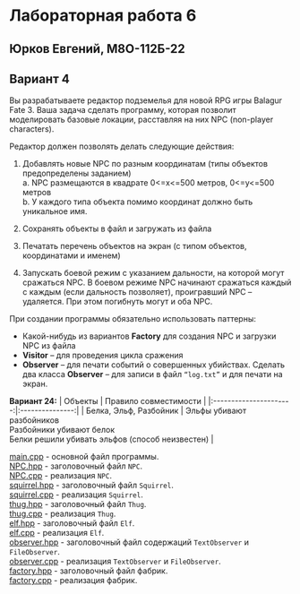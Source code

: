# Лабораторная работа 6
## Юрков Евгений, М8О-112Б-22
## Вариант 4

Вы разрабатываете редактор подземелья для новой RPG игры Balagur Fate 3. Ваша задача сделать программу, которая позволит моделировать базовые локации, расставляя на них NPC (non-player characters).

Редактор должен позволять делать следующие действия:

1. Добавлять новые NPC по разным координатам (типы объектов предопределены заданием) \
a. NPC размещаются в квадрате 0<=x<=500 метров, 0<=y<=500 метров \
b. У каждого типа объекта помимо координат должно быть уникальное имя.

2. Сохранять объекты в файл и загружать из файла

3. Печатать перечень объектов на экран (с типом объектов, координатами и именем)

4. Запускать боевой режим с указанием дальности, на которой могут сражаться NPC. В боевом режиме NPC начинают сражаться каждый с каждым (если дальность позволяет), проигравший NPC – удаляется. При этом погибнуть могут и оба NPC.

При создании программы обязательно использовать паттерны:
- Какой-нибудь из вариантов **Factory** для создания NPC и загрузки NPC из файла
- **Visitor** – для проведения цикла сражения
- **Observer** – для печати событий о совершенных убийствах. Сделать два класса **Observer** – для записи в файл `“log.txt”` и для печати на экран.


**Вариант 24:**
| Объекты                | Правило совместимости |
|:----------------------:|:---------------:|
| Белка, Эльф, Разбойник | Эльфы убивают разбойников <br/> Разбойники убивают белок <br/> Белки решили убивать эльфов (способ неизвестен) |

[main.cpp](main.cpp) - основной файл программы.\
[NPC.hpp](NPC.hpp) - заголовочный файл `NPC`.\
[NPC.cpp](NPC.cpp) - реализация `NPC`.\
[squirrel.hpp](squirrel.hpp) - заголовочный файл `Squirrel`.\
[squirrel.cpp](squirrel.cpp) - реализация `Squirrel`.\
[thug.hpp](thug.hpp) - заголовочный файл `Thug`.\
[thug.cpp](thug.cpp) - реализация `Thug`.\
[elf.hpp](elf.hpp) - заголовочный файл `Elf`.\
[elf.cpp](elf.cpp) - реализация `Elf`.\
[observer.hpp](observer.hpp) - заголовочный файл содержаций `TextObserver` и `FileObserver`.\
[observer.cpp](observer.cpp) - реализация `TextObserver` и `FileObserver`.\
[factory.hpp](factory.hpp) - заголовочный файл фабрик.\
[factory.cpp](factory.cpp) - реализация фабрик.
